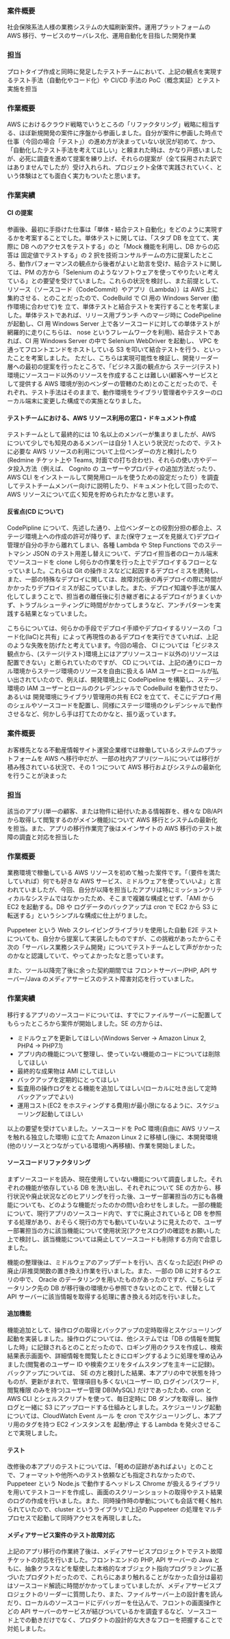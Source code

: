 ### 案件概要

社会保険系法人様の業務システムの大幅刷新案件。運用プラットフォームの AWS 移行、サービスのサーバレス化、運用自動化を目指した開発作業

### 担当

プロトタイプ作成と同時に発足したテストチームにおいて、上記の観点を実現するテスト手法（自動化やコード化）や CI/CD 手法の PoC（概念実証）とテスト実施を担当

### 作業概要

AWS におけるクラウド戦略でいうところの「リファクタリング」戦略に相当する、ほぼ新規開発の案件に序盤から参画しました。自分が案件に参画した時点で仕事（今回の場合「テスト」）の進め方が決まっていない状況が初めて、かつ、「自動化したテスト手法を考えてほしい」と頼まれた時は、かなり戸惑いましたが、必死に調査を進めて提案を練り上げ、それらの提案が（全て採用された訳ではありませんでしたが）受け入れられ、プロジェクト全体で実践されていく、という体験はとても面白く実力もついたと思います。

### 作業実績

#### CI の提案

参画後、最初に手掛けた仕事は「単体・結合テスト自動化」をどのように実現するかを考案することでした。単体テストに関しては、「スタブ DB を立てて、実際に DB へのアクセスをテストする」のと「Mock 機能を利用し、DB からの応答は 固定値でテストする」の 2 択を技術コンサルチームの方に提案したところ、動作パフォーマンスの観点から後者がよいと助言を受け、結合テストに関しては、PM の方から「Selenium のようなソフトウェアを使ってやりたいと考えている」との要望を受けていました。これらの状況を検討し、また前提として、リソース（ソースコード（CodeCommit）やアプリ（Lambda））は AWS 上に集約させる、とのことだったので、CodeBuild で CI 用の Windows Server (動作環境に合わせて)を 立て、単体テストと結合テストを実行することを考案しました。単体テストであれば、リリース用ブランチ へのマージ時に CodePipeline が起動し、CI 用 Windows Server 上で各ソースコードに対しての単体テストが網羅的に走り(こちらは、 nose というフレームワークを利用)、結合テストであれば、CI 用 Windows Server の中で Selenium WebDriver を起動し、 VPC を通ってフロントエンドをホストしている S3 を叩いて結合テストを行う、といったことを考案しました。 ただし、こちらは実現可能性を検証し、開発リーダー層への最初の提案を行ったところで、「ビジネス面の観点から ステージ(テスト)環境にソースコード以外のリソースを作成することは難しい(顧客へサービスとして提供する AWS 環境が別のベンダーの管轄のため)とのことだったので、それぞれ、テスト手法はそのままで、動作環境をライブラリ管理者やテスターのローカル端末に変更した構成での実施となりました。

#### テストチームにおける、AWS リソース利用の窓口・ドキュメント作成

テストチームとして最終的には 10 名以上のメンバーが集まりましたが、AWS について少しでも知見のあるメンバーは自分 1 人という状況だったので、テストに必要な AWS リソースの利用について上位ベンダーの方と検討したり(Redmine チケット上や Teams, 対面での打ち合わせ)、それらの使い方やデータ投入方法（例えば、 Cognito の ユーザーやプロパティの追加方法だったり、AWS CLI をインストールして開発用ロールを使うための設定だったり）を調査してテストチームメンバー向けに説明したり、ドキュメント化して回ったので、 AWS リソースについて広く知見を貯められたかなと思います。

#### 反省点(CD について)

CodePipline について、先述した通り、上位ベンダーとの役割分担の都合上、ステージ環境上への作成の許可が降りず、また(保守フェーズを見据えて)デプロイ管理が自分の手から離れてしまい、各種 Lambda や Step Functions でのステートマシン JSON のテスト用差し替えについて、デプロイ担当者のローカル端末でソースコードを clone し何らかの作業を行った上でデプロイするフローとなっていました。これらは Git の操作ミスなどに起因するデプロイミスを誘発し、また、一部の特殊なデプロイに関しては、故障対応後の再デプロイの際に時間がかかったりデプロイミスが起こっていました。また、デプロイ知識や手法が属人化してしまうことで、担当者の離任後に引き継ぎ者によるデプロイがうまくいかず、トラブルシューティングに時間がかかってしまうなど、アンチパターンを実践する結果となっていました。

こちらについては、何らかの手段でデプロイ手順やデプロイするリソースの「コード化(IaC)と共有」によって再現性のあるデプロイを実行できていれば、上記のような失敗を防げたと考えています。今回の場合、 CI については「ビジネス観点から、(ステージ(テスト)環境上にはアプリソースコード以外の)リソースは配置できない」と断られていたのですが、 CD については、上記の通りにローカル環境からステージ環境のリソースを自由に扱える IAM ユーザーとロールが払い出されていたので、例えば、開発環境上に CodePipeline を構築し、ステージ環境の IAM ユーザーとロールのクレデンシャルで CodeBuild を動作させたり、あるいは 開発環境にライブラリ管理用の共有 EC2 を立てて、そこにデプロイ用のシェルやソースコードを配置し、同様にステージ環境のクレデンシャルで動作させるなど、何かしら手は打てたのかなと、振り返っています。

### 案件概要

お客様先となる不動産情報サイト運営企業様では稼働しているシステムのプラットフォームを AWS へ移行中だが、一部の社内アプリ(ツール)については移行が積み残されている状況で、その 1 つについて AWS 移行およびシステムの最新化を行うことが決まった

### 担当

該当のアプリ(単一の顧客、または物件に紐付いたある情報群を、様々な DB/API から取得して閲覧するのがメイン機能)について AWS 移行とシステムの最新化を担当。また、アプリの移行作業完了後はメインサイトの AWS 移行のテスト故障の調査と対応を担当した

### 作業概要

業務環境で稼働している AWS リソースを初めて触った案件です。「（要件を満たしていれば）何でも好きな AWS サービス、ミドルウェアを使っていいよ」と言われていましたが、今回、自分が以降を担当したアプリは特にミッションクリティカルなシステムではなかったため、そこまで複雑な構成とせず、「AMI から EC2 を起動する。DB や ログデータのバックアップは cron で EC2 から S3 に転送する」というシンプルな構成に仕上がりました。

Puppeteer という Web スクレイピングライブラリを使用した自動 E2E テストについても、自分から提案して実装したものですが、この挑戦があったからこそ次の「サーバレス業務システム開発」についてテストチームとして声がかかったのかなと認識していて、やってよかったなと思っています。

また、ツール以降完了後に余った契約期間では フロントサーバー/PHP, API サーバー/Java のメディアサービスのテスト障害対応を行っていました。

### 作業実績

移行するアプリのソースコードについては、すでにファイルサーバーに配置してもらったところから案件が開始しました。SE の方からは、

- ミドルウェアを更新してほしい(Windows Server -> Amazon Linux 2, PHP4 -> PHP7.1)
- アプリ内の機能について整理し、使っていない機能のコードについては削除してほしい
- 最終的な成果物は AMI にしてほしい
- バックアップを定期的にとってほしい
- 監査用の操作ログをとる機能を追加してほしい(ローカルに吐き出して定時バックアップでよい)
- 運用コスト(EC2 をホスティングする費用)が最小限になるように、スケジューリング起動してほしい

以上の要望を受けていました。ソースコードを PoC 環境(自由に AWS リソースを触れる独立した環境) に立てた Amazon Linux 2 に移植し(後に、本開発環境(他のリソースとつながっている環境)へ再移植)、作業を開始しました。

#### ソースコードリファクタリング

まずソースコードを読み、現在使用していない機能について調査しました。それぞれの機能が依存している DB を洗い出し、それぞれについて SE の方から、移行状況や廃止状況などのヒアリングを行った後、ユーザー部署担当の方にも各機能についても、どのような機能だったのかの問い合わせをしました。一部の機能について、現行アプリのソースコード内で、すでに廃止されていると DB を参照する処理があり、おそらく現行の方でも動いていないように見えたので、ユーザー部署担当の方に該当機能について使用状況(アクセスログ)の確認をお願いした上で検討し、該当機能については廃止してソースコードも削除する方向で合意しました。

機能の整理後は、ミドルウェアのアップデートを行い、古くなった記述( PHP の廃止/非推奨関数の置き換え)作業を行いました。また、一部の DB に対するクエリの中で、 Oracle のデータリンクを用いたものがあったのですが、こちらは データリンク先の DB が移行後の環境から参照できないとのことで、代替として API サーバーに該当情報を取得する処理に書き換える対応を行いました。

#### 追加機能

機能追加として、操作ログの取得とバックアップの定時取得とスケジューリング起動を実装しました。操作ログについては、他システムでは「DB の情報を閲覧した時」に記録されるとのことだったので、ロギング用のクラスを作成し、検索結果表示画面や、詳細情報を閲覧したときにロギングするように処理を埋め込みました(閲覧者のユーザー ID や検索クエリをタイムスタンプを主キーに記録)。バックアップについては、 SE の方と検討した結果、本アプリの中で状態を持つものが、更新がまれで、管理項目も多くない(ユーザー ID, ログインパスワード, 閲覧権限 のみを持つ)ユーザー管理 DB(MySQL) だけであったため、cron と AWS CLI とシェルスクリプトを使って、毎日定時に DB ダンプを取得し、操作ログと一緒に S3 にアップロードする仕組みとしました。スケジューリング起動については、CloudWatch Event ルール を cron でスケジューリングし、本アプリ用のタグを持つ EC2 インスタンスを 起動/停止 する Lambda を発火させることで実現しました。

#### テスト

改修後の本アプリのテストについては、「軽めの証跡があればよい」とのことで、フォーマットや他所へのテスト依頼なども指定されなかったので、Puppeteer という Node.js で動作するヘッドレス Chrome が扱えるライブラリを用いてテストコードを作成し、画面のスクリーンショットの取得やテスト結果のログの作成を行いました。また、同時操作時の挙動についても会話で軽く触れられていたので、cluster というライブラリで上記の Puppeteer の処理をマルチプロセスで起動して同時アクセスを再現しました。

#### メディアサービス案件のテスト故障対応

上記のアプリ移行の作業終了後は、メディアサービスプロジェクトでテスト故障チケットの対応を行いました。フロントエンドの PHP, API サーバーの Java ともに、抽象クラスなどを駆使した本格的なオブジェクト指向プログラミングに基づいたプロダクトだったので、これらにあまり触れることがなかった自分は最初はソースコード解読に時間がかかってしまっていましたが、メディアサービスプロジェクトのリーダーに質問したり、また、ファイルサーバー上の設計書を読んだり、ローカルのソースコードにデバッガーを仕込んで、フロントの画面操作とどの API サーバーのサービスが結びついているかを調査するなど、ソースコード上での動きだけでなく、プロダクトの設計的な大きなフローを把握することで対処しました。
